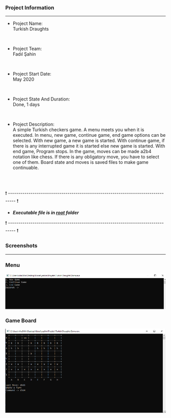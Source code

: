 ### Project Information
--- 
* Project Name: <br/>
Turkish Draughts
<br>

* Project Team: <br/>
Fadıl Şahin
<br>

* Project Start Date: <br/>
May 2020
<br>

* Project State And Duration: <br/>
Done, 1 days
<br>

* Project Description: <br/>
A simple Turkish checkers game. A menu meets you when it is executed. In menu, new game, continue game, end game options can be selected. With new game, a new game is started. With continue game, if there is any interrupted game it is started else new game is started. With end game, Program stops. In the game, moves can be made a2b4 notation like chess. If there is any obligatory move, you have to select one of them. Board state and moves is saved files to make game continuable.
<br/>
<br/>

:exclamation: --------------------------------------------------------------------------------- :exclamation:

- ***Executable file is in [root](Dama.exe) folder***

:exclamation: --------------------------------------------------------------------------------- :exclamation:



### Screenshots
---
### Menu
![Menu](images/0.png)

### Game Board
![Game Board](images/1.png)


